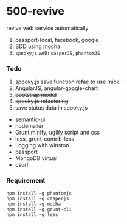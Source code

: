 # 500-revive

revive web service automatically

1. passport-local, facebook, google
2. BDD using mocha
3. `spookyjs` with `casperJS`, `phantomJS`

### Todo

1. spooky.js save function refac to use 'nick'
2. AngularJS, angular-google-chart
3. ~~bootstrap model~~
4. ~~spooky.js refactoring~~
5. ~~save status data in spooky.js~~

- semantic-ui
- nodemailer
- Grunt minify, uglify script and css
- less, grunt-contrib-less
- Logging with winston
- passport
- MongoDB virtual
- csurf


### Requirement

```
npm install -g phantomjs
npm install -g casperjs
npm install -g mocha
npm install -g grunt-cli
npm install -g less
```

